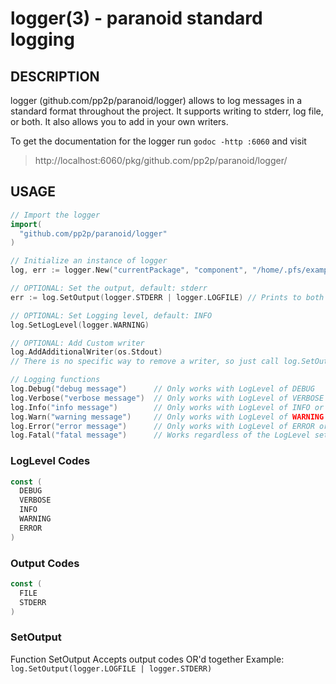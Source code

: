 logger(3) - paranoid standard logging
=====================================

## DESCRIPTION ##
logger (github.com/pp2p/paranoid/logger) allows to log messages in a standard format throughout the project.
It supports writing to stderr, log file, or both. It also allows you to add in your own writers.


To get the documentation for the logger run `godoc -http :6060` and visit  
> http://localhost:6060/pkg/github.com/pp2p/paranoid/logger/

## USAGE ##
```go
// Import the logger
import(
  "github.com/pp2p/paranoid/logger"
)

// Initialize an instance of logger
log, err := logger.New("currentPackage", "component", "/home/.pfs/example-pfs/meta/log")

// OPTIONAL: Set the output, default: stderr
err := log.SetOutput(logger.STDERR | logger.LOGFILE) // Prints to both stderr and a log file located at {LOGPATH}/{COMPONENT}.log

// OPTIONAL: Set Logging level, default: INFO
log.SetLogLevel(logger.WARNING)

// OPTIONAL: Add Custom writer
log.AddAdditionalWriter(os.Stdout)
// There is no specific way to remove a writer, so just call log.SetOutput() again

// Logging functions
log.Debug("debug message")      // Only works with LogLevel of DEBUG
log.Verbose("verbose message")  // Only works with LogLevel of VERBOSE or lower importance
log.Info("info message")        // Only works with LogLevel of INFO or lower importance
log.Warn("warning message")     // Only works with LogLevel of WARNING or lower importance
log.Error("error message")      // Only works with LogLevel of ERROR or lower importance
log.Fatal("fatal message")      // Works regardless of the LogLevel set. Quits the program with exit code 1

```

### LogLevel Codes ###
```go
const (
  DEBUG
  VERBOSE
  INFO
  WARNING
  ERROR
)
```

### Output Codes ###
```go
const (
  FILE
  STDERR
)
```

### SetOutput ###
Function SetOutput Accepts output codes OR'd together
Example: `log.SetOutput(logger.LOGFILE | logger.STDERR)`
